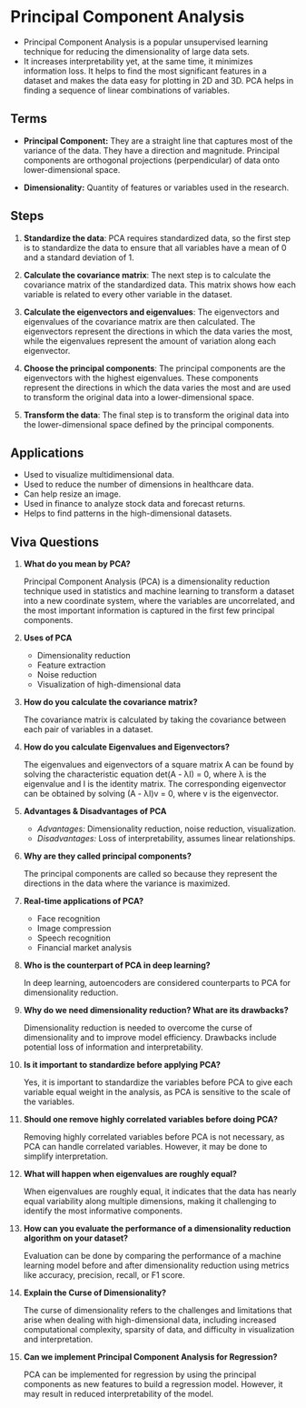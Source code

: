 # Principal Component Analysis

- Principal Component Analysis is a popular unsupervised learning technique for reducing the dimensionality of large
data sets.
- It increases interpretability yet, at the same time, it minimizes information loss. It helps to find the most significant
features in a dataset and makes the data easy for plotting in 2D and 3D. PCA helps in finding a sequence of linear combinations
of variables.

## Terms

- **Principal Component:** They are a straight line that captures most
of the variance of the data. They have a direction and
magnitude. Principal components are orthogonal projections
(perpendicular) of data onto lower-dimensional space.

- **Dimensionality:** Quantity of features or variables
used in the research.

## Steps

1. **Standardize the data**: PCA requires standardized data, so the first step is to standardize the
data to ensure that all variables have a mean of 0 and a standard deviation of 1.

2. **Calculate the covariance matrix**: The next step is to calculate the covariance matrix of the
standardized data. This matrix shows how each variable is related to every other variable in
the dataset.

3. **Calculate the eigenvectors and eigenvalues**: The eigenvectors and eigenvalues of the
covariance matrix are then calculated. The eigenvectors represent the directions in which
the data varies the most, while the eigenvalues represent the amount of variation along
each eigenvector.

4. **Choose the principal components**: The principal components are the eigenvectors with the
highest eigenvalues. These components represent the directions in which the data varies
the most and are used to transform the original data into a lower-dimensional space.

5. **Transform the data**: The final step is to transform the original data into the
lower-dimensional space defined by the principal components.

## Applications

- Used to visualize multidimensional data.
- Used to reduce the number of dimensions in healthcare data.
- Can help resize an image.
- Used in finance to analyze stock data and forecast returns.
- Helps to find patterns in the high-dimensional datasets.

## Viva Questions

1) **What do you mean by PCA?**

   Principal Component Analysis (PCA) is a dimensionality reduction technique used in statistics and machine learning
   to transform a dataset into a new coordinate system, where the variables are uncorrelated, and the most important 
   information is captured in the first few principal components.

2) **Uses of PCA**

   - Dimensionality reduction
   - Feature extraction
   - Noise reduction
   - Visualization of high-dimensional data

3) **How do you calculate the covariance matrix?**

   The covariance matrix is calculated by taking the covariance between each pair of variables in a dataset.

4) **How do you calculate Eigenvalues and Eigenvectors?**

   The eigenvalues and eigenvectors of a square matrix A can be found by solving the characteristic equation det(A - λI) = 0, where λ is the eigenvalue and I is the identity matrix. The corresponding eigenvector can be obtained by solving (A - λI)v = 0, where v is the eigenvector.

5) **Advantages & Disadvantages of PCA**

   - *Advantages:* Dimensionality reduction, noise reduction, visualization.
   - *Disadvantages:* Loss of interpretability, assumes linear relationships.

6) **Why are they called principal components?**

   The principal components are called so because they represent the directions in the data where the variance is maximized.

7) **Real-time applications of PCA?**

   - Face recognition
   - Image compression
   - Speech recognition
   - Financial market analysis

8) **Who is the counterpart of PCA in deep learning?**

   In deep learning, autoencoders are considered counterparts to PCA for dimensionality reduction.

9) **Why do we need dimensionality reduction? What are its drawbacks?**

   Dimensionality reduction is needed to overcome the curse of dimensionality and to improve model efficiency. Drawbacks include potential loss of information and interpretability.

10) **Is it important to standardize before applying PCA?**

    Yes, it is important to standardize the variables before PCA to give each variable equal weight in the analysis, as PCA is sensitive to the scale of the variables.

11) **Should one remove highly correlated variables before doing PCA?**

    Removing highly correlated variables before PCA is not necessary, as PCA can handle correlated variables. However, it may be done to simplify interpretation.

12) **What will happen when eigenvalues are roughly equal?**

    When eigenvalues are roughly equal, it indicates that the data has nearly equal variability along multiple dimensions, making it challenging to identify the most informative components.

13) **How can you evaluate the performance of a dimensionality reduction algorithm on your dataset?**

    Evaluation can be done by comparing the performance of a machine learning model before and after dimensionality reduction using metrics like accuracy, precision, recall, or F1 score.

14) **Explain the Curse of Dimensionality?**

    The curse of dimensionality refers to the challenges and limitations that arise when dealing with high-dimensional data, including increased computational complexity, sparsity of data, and difficulty in visualization and interpretation.

15) **Can we implement Principal Component Analysis for Regression?**

    PCA can be implemented for regression by using the principal components as new features to build a regression model. However, it may result in reduced interpretability of the model.
